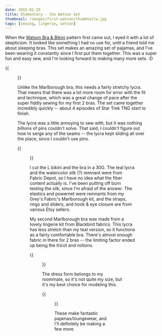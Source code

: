 ```yaml
---
date: 2015-01-25
title: Elementary - the Watson Set
thumbnail: /images/first-watson/thumbnailw.jpg
tags: [sewing, lingerie, watson]
---
```


When the [Watson Bra & Bikini](http://shop.clothhabit.com/collections/all/products/watson-bra-bikini) pattern first came out, I eyed it with a lot of skepticism. It looked like something I had no use for, until a friend told me about sleeping bras. This set makes an amazing set of pajamas, and I've been wearing it constantly since I first put them together. This was a super fun and easy sew, and I'm looking forward to making many more sets. :D

{{<figure class="left" src="/images/first-watson/front.jpg">}}

Unlike the Marlborough bra, this needs a fairly stretchy lycra. That means that there was a lot more room for error with the fit and technique, which was a great change of pace after the super fiddly sewing for my first 2 bras. The set came together incredibly quickly -- about 4 episodes of Star Trek TNG start to finish.

The lycra was a little annoying to sew with, but it was nothing billions of pins couldn't solve. That said, I couldn't figure out how to serge any of the seams -- the lycra kept sliding all over the place, since I couldn't use pins.

{{<figure class="left" src="/images/first-watson/insides.jpg" >}}

I cut the L bikini and the bra in a 30G. The teal lycra and the watercolor silk (?) remnant were from Fabric Depot, so I have no idea what the fiber content actually is. I've been putting off burn testing the silk, since I'm afraid of the answer. The elastics and powernet were remnants from my Grey's Fabric's Marlborough kit, and the straps, rings and sliders, and hook & eye closure are from various Etsy sellers.

My second Marlborough bra was made from a lovely lingerie kit from Blackbird fabrics. This lycra has less stretch than my teal version, so it functions as a fairly comfortable bra. There's almost enough fabric in there for 2 bras -- the limiting factor ended up being the tricot and notions.

{{<figure class="left" src="/images/first-watson/red-front.jpg">}}

The dress form belongs to my roommate, so it's not quite my size, but it's my best choice for modeling this.

{{<figure class="left" src="/images/first-watson/red-back.jpg">}}

These make fantastic pajamas/loungewear, and I'll definitely be making a few more.
